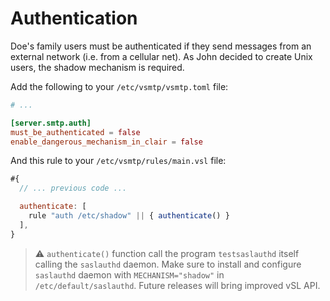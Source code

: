 # Authentication

Doe's family users must be authenticated if they send messages from an external network (i.e. from a cellular net). As John decided to create Unix users, the shadow mechanism is required.

Add the following to your `/etc/vsmtp/vsmtp.toml` file:

```toml
# ...

[server.smtp.auth]
must_be_authenticated = false
enable_dangerous_mechanism_in_clair = false
```

And this rule to your `/etc/vsmtp/rules/main.vsl` file:

```js
#{
  // ... previous code ...

  authenticate: [
    rule "auth /etc/shadow" || { authenticate() }
  ],
}
```

> ⚠️ `authenticate()` function call the program `testsaslauthd` itself calling the `saslauthd` daemon.
> Make sure to install and configure `saslauthd` daemon with `MECHANISM="shadow"` in `/etc/default/saslauthd`.
> Future releases will bring improved vSL API.
